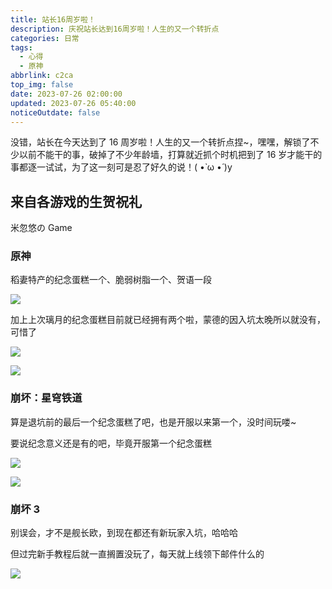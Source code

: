 ```yaml
---
title: 站长16周岁啦！
description: 庆祝站长达到16周岁啦！人生的又一个转折点
categories: 日常
tags:
  - 心得
  - 原神
abbrlink: c2ca
top_img: false
date: 2023-07-26 02:00:00
updated: 2023-07-26 05:40:00
noticeOutdate: false
---
```


没错，站长在今天达到了 16 周岁啦！人生的又一个转折点捏~，嘿嘿，解锁了不少以前不能干的事，破掉了不少年龄墙，打算就近抓个时机把到了 16 岁才能干的事都逐一试试，为了这一刻可是忍了好久的说！( •̀ ω •́ )y

## 来自各游戏的生贺祝礼

米忽悠の Game

### 原神

稻妻特产的纪念蛋糕一个、脆弱树脂一个、贺语一段

![](/img/202307260511847.webp)

加上上次璃月的纪念蛋糕目前就已经拥有两个啦，蒙德的因入坑太晚所以就没有，可惜了

![](/img/202307260511846.webp)

![](/img/202307260511845.webp)

### 崩坏：星穹铁道

算是退坑前的最后一个纪念蛋糕了吧，也是开服以来第一个，没时间玩喽~

要说纪念意义还是有的吧，毕竟开服第一个纪念蛋糕

![](/img/202307260511842.webp)

![](/img/202307260511844.webp)

### 崩坏 3

别误会，才不是舰长欧，到现在都还有新玩家入坑，哈哈哈

但过完新手教程后就一直搁置没玩了，每天就上线领下邮件什么的

![](/img/202307260511841.webp)

